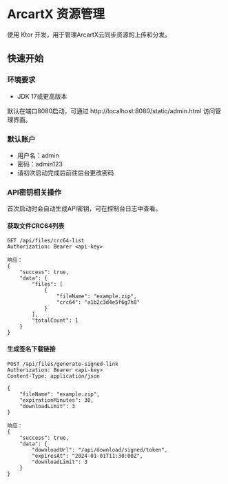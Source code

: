 # ArcartX 资源管理

使用 Ktor 开发，用于管理ArcartX云同步资源的上传和分发。

## 快速开始

### 环境要求
- JDK 17或更高版本


默认在端口8080启动，可通过 http://localhost:8080/static/admin.html 访问管理界面。

### 默认账户
- 用户名：admin
- 密码：admin123
- 请初次启动完成后前往后台更改密码

### API密钥相关操作
首次启动时会自动生成API密钥，可在控制台日志中查看。

#### 获取文件CRC64列表
```http
GET /api/files/crc64-list
Authorization: Bearer <api-key>

响应：
{
    "success": true,
    "data": {
        "files": [
            {
                "fileName": "example.zip",
                "crc64": "a1b2c3d4e5f6g7h8"
            }
        ],
        "totalCount": 1
    }
}
```

#### 生成签名下载链接
```http
POST /api/files/generate-signed-link
Authorization: Bearer <api-key>
Content-Type: application/json

{
    "fileName": "example.zip",
    "expirationMinutes": 30,
    "downloadLimit": 3
}

响应：
{
    "success": true,
    "data": {
        "downloadUrl": "/api/download/signed/token",
        "expiresAt": "2024-01-01T11:30:00Z",
        "downloadLimit": 3
    }
}
```


